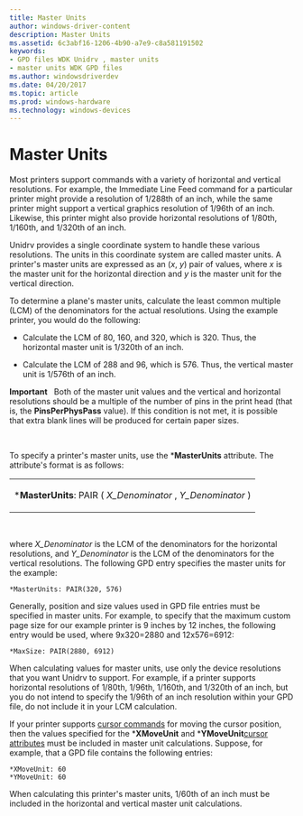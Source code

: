 ```yaml
---
title: Master Units
author: windows-driver-content
description: Master Units
ms.assetid: 6c3abf16-1206-4b90-a7e9-c8a581191502
keywords:
- GPD files WDK Unidrv , master units
- master units WDK GPD files
ms.author: windowsdriverdev
ms.date: 04/20/2017
ms.topic: article
ms.prod: windows-hardware
ms.technology: windows-devices
---
```


# Master Units





Most printers support commands with a variety of horizontal and vertical resolutions. For example, the Immediate Line Feed command for a particular printer might provide a resolution of 1/288th of an inch, while the same printer might support a vertical graphics resolution of 1/96th of an inch. Likewise, this printer might also provide horizontal resolutions of 1/80th, 1/160th, and 1/320th of an inch.

Unidrv provides a single coordinate system to handle these various resolutions. The units in this coordinate system are called master units. A printer's master units are expressed as an (*x*, *y*) pair of values, where *x* is the master unit for the horizontal direction and *y* is the master unit for the vertical direction.

To determine a plane's master units, calculate the least common multiple (LCM) of the denominators for the actual resolutions. Using the example printer, you would do the following:

-   Calculate the LCM of 80, 160, and 320, which is 320. Thus, the horizontal master unit is 1/320th of an inch.

-   Calculate the LCM of 288 and 96, which is 576. Thus, the vertical master unit is 1/576th of an inch.

**Important**   Both of the master unit values and the vertical and horizontal resolutions should be a multiple of the number of pins in the print head (that is, the **PinsPerPhysPass** value). If this condition is not met, it is possible that extra blank lines will be produced for certain paper sizes.

 

To specify a printer's master units, use the \***MasterUnits** attribute. The attribute's format is as follows:

<table>
<colgroup>
<col width="100%" />
</colgroup>
<tbody>
<tr class="odd">
<td><p>*<strong>MasterUnits</strong>: PAIR ( <em>X_Denominator</em> , <em>Y_Denominator</em> )</p></td>
</tr>
</tbody>
</table>

 

where *X\_Denominator* is the LCM of the denominators for the horizontal resolutions, and *Y\_Denominator* is the LCM of the denominators for the vertical resolutions. The following GPD entry specifies the master units for the example:

```
*MasterUnits: PAIR(320, 576)
```

Generally, position and size values used in GPD file entries must be specified in master units. For example, to specify that the maximum custom page size for our example printer is 9 inches by 12 inches, the following entry would be used, where 9x320=2880 and 12x576=6912:

```
*MaxSize: PAIR(2880, 6912)
```

When calculating values for master units, use only the device resolutions that you want Unidrv to support. For example, if a printer supports horizontal resolutions of 1/80th, 1/96th, 1/160th, and 1/320th of an inch, but you do not intend to specify the 1/96th of an inch resolution within your GPD file, do not include it in your LCM calculation.

If your printer supports [cursor commands](cursor-commands.md) for moving the cursor position, then the values specified for the \***XMoveUnit** and \***YMoveUnit**[cursor attributes](cursor-attributes.md) must be included in master unit calculations. Suppose, for example, that a GPD file contains the following entries:

```
*XMoveUnit: 60
*YMoveUnit: 60
```

When calculating this printer's master units, 1/60th of an inch must be included in the horizontal and vertical master unit calculations.

 

 




